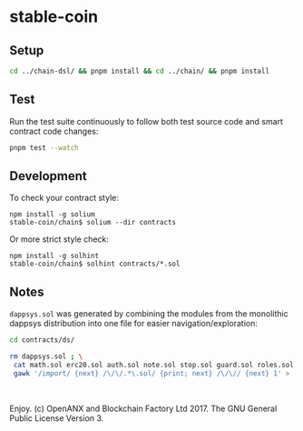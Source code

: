 # stable-coin

## Setup

```bash
cd ../chain-dsl/ && pnpm install && cd ../chain/ && pnpm install
```

## Test

Run the test suite continuously to follow both test source code and
smart contract code changes:

```bash
pnpm test --watch
```


## Development
To check your contract style:
```
npm install -g solium
stable-coin/chain$ solium --dir contracts
```

Or more strict style check:
```
npm install -g solhint
stable-coin/chain$ solhint contracts/*.sol
```

## Notes

`dappsys.sol` was generated by combining the modules
from the monolithic dappsys distribution
into one file for easier navigation/exploration:

```bash
cd contracts/ds/

rm dappsys.sol ; \
 cat math.sol erc20.sol auth.sol note.sol stop.sol guard.sol roles.sol base.sol token.sol multivault.sol vault.sol exec.sol thing.sol | \
 gawk '/import/ {next} /\/\/.*\.sol/ {print; next} /\/\// {next} 1' > ../dappsys.sol 
```
<br />

Enjoy. (c) OpenANX and Blockchain Factory Ltd 2017. The GNU General Public License Version 3.
